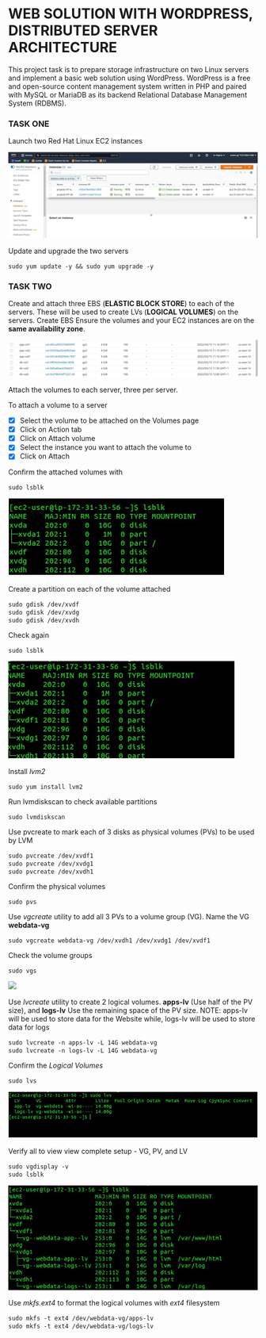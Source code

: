 # **WEB SOLUTION WITH WORDPRESS, DISTRIBUTED SERVER ARCHITECTURE** #

This project task is to prepare storage infrastructure on two Linux servers and implement a basic web solution using WordPress. 
WordPress is a free and open-source content management system written in PHP and paired with MySQL or MariaDB as its backend Relational Database Management System (RDBMS).

### **TASK ONE** ###
Launch two Red Hat Linux EC2 instances

![image](red-hat-ec2.jpg)

Update and upgrade the two servers
~~~
sudo yum update -y && sudo yum upgrade -y
~~~

### **TASK TWO** ###
Create and attach three EBS (**ELASTIC BLOCK STORE**) to each of the servers. These will be used to create LVs (**LOGICAL VOLUMES**) on the servers.
Create EBS
Ensure the volumes and your EC2 instances are on the **same availability zone**.

![image](ebs-vol.jpg)

Attach the volumes to each server, three per server.

To attach a volume to a server
- [x] Select the volume to be attached on the Volumes page
- [x] Click on Action tab
- [x] Click on Attach volume
- [x] Select the instance you want to attach the volume to
- [x] Click on Attach

Confirm the attached volumes with
~~~
sudo lsblk
~~~
![](lsblk-initial.jpg)

Create a partition on each of the volume attached 
~~~
sudo gdisk /dev/xvdf
sudo gdisk /dev/xvdg
sudo gdisk /dev/xvdh
~~~

Check again
~~~
sudo lsblk
~~~
![](lsblk-second.jpg)

Install *lvm2*
~~~
sudo yum install lvm2
~~~
Run lvmdiskscan to check available partitions
~~~
sudo lvmdiskscan
~~~
Use pvcreate to mark each of 3 disks as physical volumes (PVs) to be used by LVM
~~~
sudo pvcreate /dev/xvdf1
sudo pvcreate /dev/xvdg1
sudo pvcreate /dev/xvdh1
~~~
Confirm the physical volumes
~~~
sudo pvs
~~~

Use *vgcreate* utility to add all 3 PVs to a volume group (VG). Name the VG **webdata-vg**
~~~
sudo vgcreate webdata-vg /dev/xvdh1 /dev/xvdg1 /dev/xvdf1
~~~
Check the volume groups
~~~
sudo vgs
~~~
![](gvs.jpg)

Use *lvcreate* utility to create 2 logical volumes. **apps-lv** (Use half of the PV size), and **logs-lv** Use the remaining space of the PV size. NOTE: apps-lv will be used to store data for the Website while, logs-lv will be used to store data for logs
~~~
sudo lvcreate -n apps-lv -L 14G webdata-vg
sudo lvcreate -n logs-lv -L 14G webdata-vg
~~~

Confirm the *Logical Volumes*
~~~
sudo lvs
~~~

![image](lvs.jpg)

Verify all to view view complete setup - VG, PV, and LV
~~~
sudo vgdisplay -v
sudo lsblk
~~~
![](view-all.jpg)

Use *mkfs.ext4* to format the logical volumes with *ext4* filesystem
~~~
sudo mkfs -t ext4 /dev/webdata-vg/apps-lv
sudo mkfs -t ext4 /dev/webdata-vg/logs-lv
~~~
